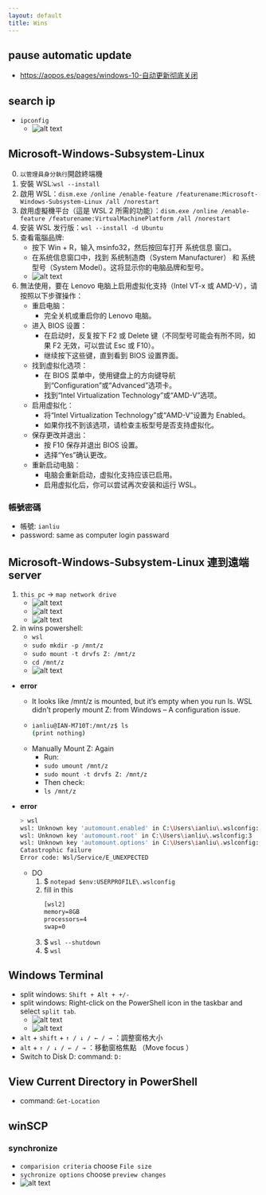 ```yaml
---
layout: default
title: Wins
---
```

## pause automatic update
- https://aopos.es/pages/windows-10-自动更新彻底关闭

## search ip
- `ipconfig`
    - ![alt text](/assests/images/tools/wins-1.png)

## Microsoft-Windows-Subsystem-Linux
0. `以管理員身分執行`開啟終端機
1. 安裝 WSL:`wsl --install`
2. 啟用 WSL：`dism.exe /online /enable-feature /featurename:Microsoft-Windows-Subsystem-Linux /all /norestart`
3. 啟用虛擬機平台（這是 WSL 2 所需的功能）：`dism.exe /online /enable-feature /featurename:VirtualMachinePlatform /all /norestart`
4. 安装 WSL 发行版：`wsl --install -d Ubuntu`
4. 查看電腦品牌: 
    - 按下 Win + R，输入 msinfo32，然后按回车打开 系统信息 窗口。
    - 在系统信息窗口中，找到 系统制造商（System Manufacturer） 和 系统型号（System Model）。这将显示你的电脑品牌和型号。
    - ![alt text](/assests/images/tools/wins-2.png)
5. 無法使用，要在 Lenovo 电脑上启用虚拟化支持（Intel VT-x 或 AMD-V），请按照以下步骤操作：
    - 重启电脑：
        - 完全关机或重启你的 Lenovo 电脑。
    - 进入 BIOS 设置：
        - 在启动时，反复按下 F2 或 Delete 键（不同型号可能会有所不同，如果 F2 无效，可以尝试 Esc 或 F10）。
        - 继续按下这些键，直到看到 BIOS 设置界面。
    - 找到虚拟化选项：
        - 在 BIOS 菜单中，使用键盘上的方向键导航到“Configuration”或“Advanced”选项卡。
        - 找到“Intel Virtualization Technology”或“AMD-V”选项。
    - 启用虚拟化：
        - 将“Intel Virtualization Technology”或“AMD-V”设置为 Enabled。
        - 如果你找不到该选项，请检查主板型号是否支持虚拟化。
    - 保存更改并退出：
        - 按 F10 保存并退出 BIOS 设置。
        - 选择“Yes”确认更改。
    - 重新启动电脑：
        - 电脑会重新启动，虚拟化支持应该已启用。
        - 启用虚拟化后，你可以尝试再次安装和运行 WSL。

### 帳號密碼
- 帳號: `ianliu`
- password: same as computer login passward

## Microsoft-Windows-Subsystem-Linux 連到遠端server
1. `this pc` -> `map network drive`
    - ![alt text](/assests/images/tools/wins-linux-server-0.png)
    - ![alt text](/assests/images/tools/wins-linux-server-1.png)
    - ![alt text](/assests/images/tools/wins-linux-server-2.png)
2. in wins powershell: 
    - `wsl`
    - `sudo mkdir -p /mnt/z`
    - `sudo mount -t drvfs Z: /mnt/z`
    - `cd /mnt/z`
    - ![alt text](/assests/images/tools/wins-linux-server-3.png)

- **error**
    - It looks like /mnt/z is mounted, but it’s empty when you run ls. WSL didn't properly mount Z: from Windows – A configuration issue.
    - ```bash
      ianliu@IAN-M710T:/mnt/z$ ls
      (print nothing)
      ```
    - Manually Mount Z: Again
        - Run:    
        - `sudo umount /mnt/z`
        - `sudo mount -t drvfs Z: /mnt/z`
        - Then check:
        - `ls /mnt/z`

- **error** 
    ```bash
    > wsl
    wsl: Unknown key 'automount.enabled' in C:\Users\ianliu\.wslconfig:2
    wsl: Unknown key 'automount.root' in C:\Users\ianliu\.wslconfig:3
    wsl: Unknown key 'automount.options' in C:\Users\ianliu\.wslconfig:4
    Catastrophic failure
    Error code: Wsl/Service/E_UNEXPECTED
    ```
    - DO
        1. $ `notepad $env:USERPROFILE\.wslconfig`
        2. fill in this 
            ```txt
            [wsl2]
            memory=8GB
            processors=4
            swap=0
            ```
        3. $ `wsl --shutdown`
        4. $ `wsl`

## Windows Terminal 
- split windows: `Shift + Alt + +/-`
- split windows: Right-click on the PowerShell icon in the taskbar and select `split tab`.
    - ![alt text](/assests/images/tools/wins-4.png)
    - ![alt text](/assests/images/tools/wins-3.png)
- `alt` + `shift` + `↑ / ↓ / ← / →` ：調整窗格大小
- `alt` + `↑ / ↓ / ← / →` ：移動窗格焦點 （Move focus ）
- Switch to Disk D: command: `D:`


## View Current Directory in PowerShell
- command: `Get-Location`

## winSCP
### synchronize
- `comparision criteria` choose `File size`
- `sychronize options` choose `preview changes`
- ![alt text](/assests/images/tools/winscp-1.png)